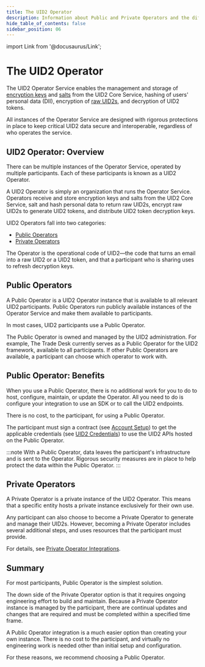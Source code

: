 ```yaml
---
title: The UID2 Operator
description: Information about Public and Private Operators and the differences between them.
hide_table_of_contents: false
sidebar_position: 06
---
```


import Link from '@docusaurus/Link';

# The UID2 Operator

The UID2 Operator Service enables the management and storage of <a href="../ref-info/glossary-uid#gl-encryption-key">encryption keys</a> and [salts](../ref-info/glossary-uid.md#gl-salt) from the UID2 Core Service, hashing of users' personal data (<Link href="../ref-info/glossary-uid#gl-dii">DII</Link>), encryption of [raw UID2s](../ref-info/glossary-uid.md#gl-raw-uid2), and decryption of <Link href="../ref-info/glossary-uid#gl-uid2-token">UID2 tokens</Link>.

All instances of the Operator Service are designed with rigorous protections in place to keep critical UID2 data secure and interoperable, regardless of who operates the service.

## UID2 Operator: Overview

There can be multiple instances of the Operator Service, operated by multiple participants. Each of these participants is known as a UID2 Operator.

A UID2 Operator is simply an organization that runs the Operator Service. Operators receive and store encryption keys and salts from the UID2 Core Service, salt and hash personal data to return raw UID2s, encrypt raw UID2s to generate UID2 tokens, and distribute UID2 token decryption keys.

UID2 Operators fall into two categories:

- [Public Operators](#public-operators)
- [Private Operators](#private-operators)

The Operator is the operational code of UID2&#8212;the code that turns an email into a raw UID2 or a UID2 token, and that a participant who is sharing uses to refresh decryption keys.

## Public Operators

A Public Operator is a UID2 Operator instance that is available to all relevant UID2 participants. Public Operators run publicly available instances of the Operator Service and make them available to participants.

In most cases, UID2 participants use a Public Operator.

The Public Operator is owned and managed by the UID2 administration. For example, The Trade Desk currently serves as a Public Operator for the UID2 framework, available to all participants. If other Public Operators are available, a participant can choose which operator to work with.

## Public Operator: Benefits

When you use a Public Operator, there is no additional work for you to do to host, configure, maintain, or update the Operator. All you need to do is configure your integration to use an SDK or to call the UID2 endpoints.

There is no cost, to the participant, for using a Public Operator.

The participant must sign a contract (see [Account Setup](../getting-started/gs-account-setup.md)) to get the applicable credentials (see [UID2 Credentials](../getting-started/gs-credentials.md)) to use the UID2 APIs hosted on the Public Operator.

:::note
With a Public Operator, data leaves the participant's infrastructure and is sent to the Operator. Rigorous security measures are in place to help protect the data within the Public Operator.
:::

## Private Operators

A Private Operator is a private instance of the UID2 Operator. This means that a specific entity hosts a private instance exclusively for their own use.

Any participant can also choose to become a Private Operator to generate and manage their UID2s. However, becoming a Private Operator includes several additional steps, and uses resources that the participant must provide.

For details, see [Private Operator Integrations](../guides/integration-options-private-operator.md).

## Summary

For most participants, Public Operator is the simplest solution.

The down side of the Private Operator option is that it requires ongoing engineering effort to build and maintain. Because a Private Operator instance is managed by the participant, there are continual updates and changes that are required and must be completed within a specified time frame.

A Public Operator integration is a much easier option than creating your own instance. There is no cost to the participant, and virtually no engineering work is needed other than initial setup and configuration.

For these reasons, we recommend choosing a Public Operator. 
